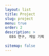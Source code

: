 ```yaml
---
layout: list
title: Project
slug: project
menu: true
order: 2
description: >
  EEG 연구, 게임 기획
  
sitemap: false
---
```

